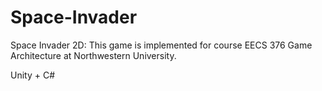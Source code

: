 # Space-Invader
Space Invader 2D: This game is implemented for course EECS 376 Game Architecture at Northwestern University.

Unity + C#
